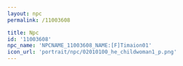```yaml
---
layout: npc
permalink: /11003608

title: Npc
id: '11003608'
npc_name: 'NPCNAME_11003608_NAME:[F]Timaion01'
icon_url: 'portrait/npc/02010100_he_childwoman1_p.png'
---
```

